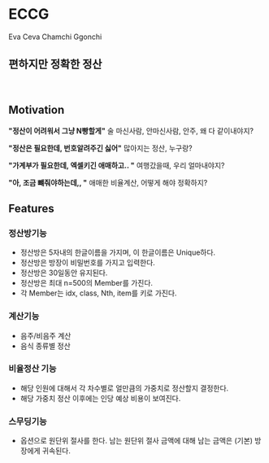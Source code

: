 # ECCG
Eva Ceva Chamchi Ggonchi

## 편하지만 정확한 정산

<br/>

## Motivation
__"정산이 어려워서 그냥 N빵할게"__
술 마신사람, 안마신사람, 안주, 왜 다 같이내야지?

__"정산은 필요한데, 번호알려주긴 싫어"__
많아지는 정산, 누구랑?

__"가계부가 필요한데, 엑셀키긴 애매하고.. "__
여행갔을때, 우리 얼마내야지?


__"아, 조금 뺴줘야하는데,, "__
애매한 비율계산, 어떻게 해야 정확하지? 



## Features

### 정산방기능 
- 정산방은 5자내의 한글이름을 가지며, 이 한글이름은 Unique하다.
- 정산방은 방장이 비밀번호를 가지고 입력한다.
- 정산방은 30일동안 유지된다.
- 정산방은 최대 n=500의 Member를 가진다.
- 각 Member는 idx, class, Nth, item를 키로 가진다.


### 계산기능
- 음주/비음주 계산
- 음식 종류별 정산

### 비율정산 기능
- 해당 인원에 대해서 각 차수별로 얼만큼의 가중치로 정산할지 결정한다.
- 해당 가중치 정산 이후에는 인당 예상 비용이 보여진다.

### 스무딩기능
- 옵션으로 원단위 절사를 한다. 남는 원단위 절사 금액에 대해 남는 금액은 (기본) 방장에게 귀속된다. 
